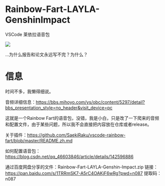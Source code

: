 # Rainbow-Fart-LAYLA-GenshinImpact

VSCode 莱依拉语音包

![](https://github.com/user-attachments/assets/9e3129c5-ec8a-44fd-924e-16d423ae5f37)


…为什么报告和论文永远写不完？为什么？
# 信息
时间不多，我懒得细说。

音频详细信息：https://bbs.mihoyo.com/ys/obc/content/5297/detail?bbs_presentation_style=no_header&visit_device=pc


这就是一个Rainbow Fart的语音包，没错，我是小白，只是改了一下爬来的音频和配置文件，由于某些问题，所以我不会直接把内容放在仓库或者release。

关于插件：https://github.com/SaekiRaku/vscode-rainbow-fart/blob/master/README.zh.md

如何配置语音包：https://blog.csdn.net/qq_46603846/article/details/142596886


通过百度网盘分享的文件：Rainbow-Fart-LAYLA-Genshin-Impact.zip
链接：https://pan.baidu.com/s/1TRRmSK7-A5rC4OAKjF6wRg?pwd=n087 
提取码：n087
